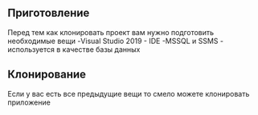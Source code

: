 ## Приготовление

Перед тем как клонировать проект вам нужно подготовить необходимые вещи
-Visual Studio 2019 - IDE
-MSSQL и SSMS - используется в качестве базы данных

## Клонирование

Если у вас есть все предыдущие вещи то смело можете клонировать приложение